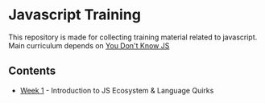 # Javascript Training
This repository is made for collecting training material related to javascript. Main curriculum depends on [You Don't Know JS](https://github.com/getify/You-Dont-Know-JS)

## Contents
- [Week 1](https://github.com/ozgunbal/javascript-training/blob/master/week-1) - Introduction to JS Ecosystem & Language Quirks 